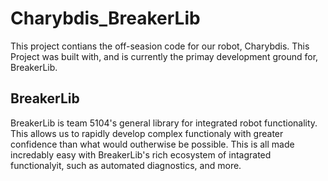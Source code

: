 # Charybdis_BreakerLib
This project contians the off-seasion code for our robot, Charybdis. This Project was built with, and is currently the primay development ground for, BreakerLib. 
## BreakerLib
BreakerLib is team 5104's general library for integrated robot functionality. This allows us to rapidly develop complex functionaly with greater confidence than what would outherwise be possible. This is all made incredably easy with BreakerLib's rich ecosystem of intagrated functionalyit, such as automated diagnostics, and more.
